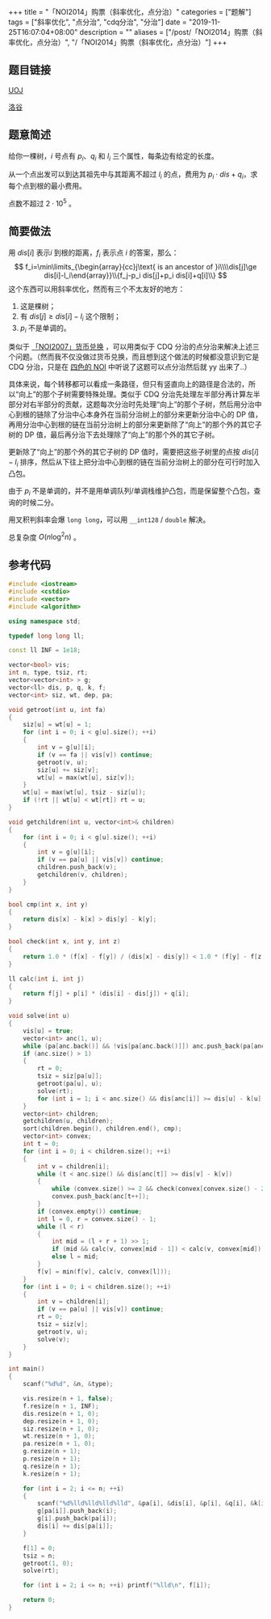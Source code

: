 +++
title = "「NOI2014」购票（斜率优化，点分治）"
categories = ["题解"]
tags = ["斜率优化", "点分治", "cdq分治", "分治"]
date = "2019-11-25T16:07:04+08:00"
description = ""
aliases = ["/post/「NOI2014」购票（斜率优化，点分治）", "/「NOI2014」购票（斜率优化，点分治）"]
+++


## 题目链接

[UOJ](http://uoj.ac/problem/7)

[洛谷](https://www.luogu.com.cn/problem/P2305)

## 题意简述

给你一棵树，$i$ 号点有 $p_i$、$q_i$ 和 $l_i$ 三个属性，每条边有给定的长度。

从一个点出发可以到达其祖先中与其距离不超过 $l_i$ 的点，费用为 $p_i\cdot dis+q_i$，求每个点到根的最小费用。

点数不超过 $2\cdot 10^5$ 。

<!--more-->

## 简要做法

用 $dis[i]$ 表示$i$ 到根的距离，$f_i$ 表示点 $i$ 的答案，那么：
$$
f_i=\min\limits_{\begin{array}{cc}j\text{ is an ancestor of }i\\\\dis[j]\ge dis[i]-l_i\end{array}}\\{f_j-p_i dis[j]+p_i dis[i]+q[i]\\}
$$
这个东西可以用斜率优化，然而有三个不太友好的地方：

1. 这是棵树；
2. 有 $dis[j]\ge dis[i]-l_i$ 这个限制；
3. $p_i$ 不是单调的。

类似于 [「NOI2007」货币兑换](https://www.luogu.com.cn/problem/P4027) ，可以用类似于 CDQ 分治的点分治来解决上述三个问题。（然而我不仅没做过货币兑换，而且想到这个做法的时候都没意识到它是 CDQ 分治，只是在 [四色的 NOI](https://blog.csdn.net/VFleaKing/article/details/90384225) 中听说了这题可以点分治然后就 yy 出来了..）

具体来说，每个转移都可以看成一条路径，但只有竖直向上的路径是合法的，所以“向上”的那个子树需要特殊处理。类似于 CDQ 分治先处理左半部分再计算左半部分对右半部分的贡献，这题每次分治时先处理“向上”的那个子树，然后用分治中心到根的链除了分治中心本身外在当前分治树上的部分来更新分治中心的 DP 值，再用分治中心到根的链在当前分治树上的部分来更新除了“向上”的那个外的其它子树的 DP 值，最后再分治下去处理除了“向上”的那个外的其它子树。

更新除了“向上”的那个外的其它子树的 DP 值时，需要把这些子树里的点按 $dis[i]-l_i$ 排序，然后从下往上把分治中心到根的链在当前分治树上的部分在可行时加入凸包。

由于 $p_i$ 不是单调的，并不是用单调队列/单调栈维护凸包，而是保留整个凸包，查询的时候二分。

用叉积判斜率会爆 `long long`，可以用 `__int128` / `double` 解决。

总复杂度 $O(n\log^2 n)$ 。

## 参考代码

```cpp
#include <iostream>
#include <cstdio>
#include <vector>
#include <algorithm>

using namespace std;

typedef long long ll;

const ll INF = 1e18;

vector<bool> vis;
int n, type, tsiz, rt;
vector<vector<int> > g;
vector<ll> dis, p, q, k, f;
vector<int> siz, wt, dep, pa;

void getroot(int u, int fa)
{
    siz[u] = wt[u] = 1;
    for (int i = 0; i < g[u].size(); ++i)
    {
        int v = g[u][i];
        if (v == fa || vis[v]) continue;
        getroot(v, u);
        siz[u] += siz[v];
        wt[u] = max(wt[u], siz[v]);
    }
    wt[u] = max(wt[u], tsiz - siz[u]);
    if (!rt || wt[u] < wt[rt]) rt = u;
}

void getchildren(int u, vector<int>& children)
{
    for (int i = 0; i < g[u].size(); ++i)
    {
        int v = g[u][i];
        if (v == pa[u] || vis[v]) continue;
        children.push_back(v);
        getchildren(v, children);
    }
}

bool cmp(int x, int y)
{
    return dis[x] - k[x] > dis[y] - k[y];
}

bool check(int x, int y, int z)
{
    return 1.0 * (f[x] - f[y]) / (dis[x] - dis[y]) < 1.0 * (f[y] - f[z]) / (dis[y] - dis[z]);
}

ll calc(int i, int j)
{
    return f[j] + p[i] * (dis[i] - dis[j]) + q[i];
}

void solve(int u)
{
    vis[u] = true;
    vector<int> anc(1, u);
    while (pa[anc.back()] && !vis[pa[anc.back()]]) anc.push_back(pa[anc.back()]);
    if (anc.size() > 1)
    {
        rt = 0;
        tsiz = siz[pa[u]];
        getroot(pa[u], u);
        solve(rt);
        for (int i = 1; i < anc.size() && dis[anc[i]] >= dis[u] - k[u]; ++i) f[u] = min(f[u], calc(u, anc[i]));
    }
    vector<int> children;
    getchildren(u, children);
    sort(children.begin(), children.end(), cmp);
    vector<int> convex;
    int t = 0;
    for (int i = 0; i < children.size(); ++i)
    {
        int v = children[i];
        while (t < anc.size() && dis[anc[t]] >= dis[v] - k[v])
        {
            while (convex.size() >= 2 && check(convex[convex.size() - 2], convex.back(), anc[t])) convex.pop_back();
            convex.push_back(anc[t++]);
        }
        if (convex.empty()) continue;
        int l = 0, r = convex.size() - 1;
        while (l < r)
        {
            int mid = (l + r + 1) >> 1;
            if (mid && calc(v, convex[mid - 1]) < calc(v, convex[mid])) r = mid - 1;
            else l = mid;
        }
        f[v] = min(f[v], calc(v, convex[l]));
    }
    for (int i = 0; i < children.size(); ++i)
    {
        int v = children[i];
        if (v == pa[u] || vis[v]) continue;
        rt = 0;
        tsiz = siz[v];
        getroot(v, u);
        solve(v);
    }
}

int main()
{
    scanf("%d%d", &n, &type);

    vis.resize(n + 1, false);
    f.resize(n + 1, INF);
    dis.resize(n + 1, 0);
    dep.resize(n + 1, 0);
    siz.resize(n + 1, 0);
    wt.resize(n + 1, 0);
    pa.resize(n + 1, 0);
    g.resize(n + 1);
    p.resize(n + 1);
    q.resize(n + 1);
    k.resize(n + 1);

    for (int i = 2; i <= n; ++i)
    {
        scanf("%d%lld%lld%lld%lld", &pa[i], &dis[i], &p[i], &q[i], &k[i]);
        g[pa[i]].push_back(i);
        g[i].push_back(pa[i]);
        dis[i] += dis[pa[i]];
    }

    f[1] = 0;
    tsiz = n;
    getroot(1, 0);
    solve(rt);

    for (int i = 2; i <= n; ++i) printf("%lld\n", f[i]);

    return 0;
}
```

